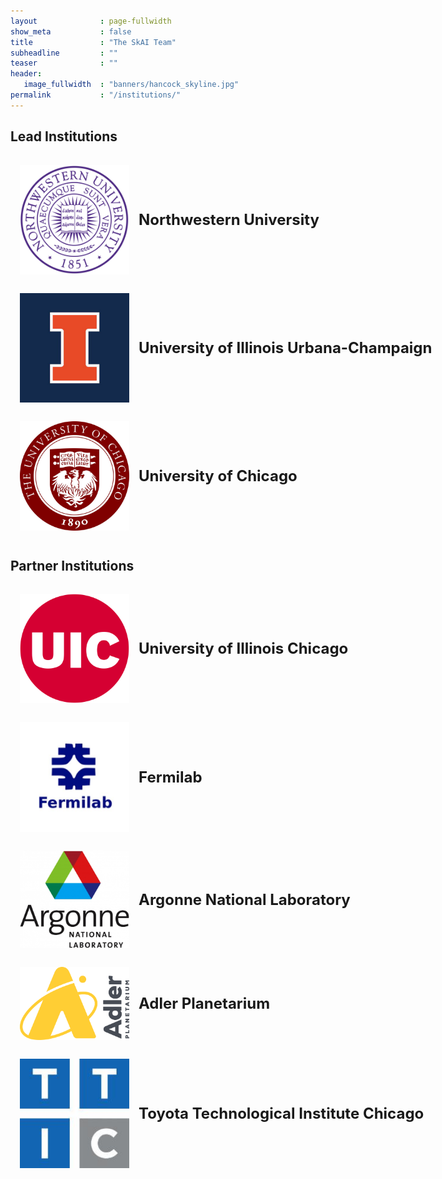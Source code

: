```yaml
---
layout              : page-fullwidth
show_meta           : false
title               : "The SkAI Team"
subheadline         : ""
teaser              : ""
header:
   image_fullwidth  : "banners/hancock_skyline.jpg"
permalink           : "/institutions/"
---
```


## Lead Institutions
<div class="institution-entry">
 <img src="../images/InstitutionLogos/NU.png" alt="Northwestern University Logo" width="175">
 <div class="institution-details">
  <p><strong><font size="5">Northwestern University</font> </strong></p>
 </div> 
</div>

<div class="institution-entry">
 <img src="../images/InstitutionLogos/UIUC.jpg" alt="University of Illinois Urbana-Champaign Logo" width="175">
 <div class="institution-details">
  <p><strong><font size="5">University of Illinois Urbana-Champaign</font> </strong></p>
 </div> 
</div>

<div class="institution-entry">
 <img src="../images/InstitutionLogos/UC.jpg" alt="University of Chicago Logo" width="175">
 <div class="institution-details">
  <p><strong><font size="5">University of Chicago</font> </strong></p>
 </div> 
</div>

## Partner Institutions

<div class="institution-entry">
 <img src="../images/InstitutionLogos/UIC.png" alt="University of Illinois Chicago Logo" width="175">
 <div class="institution-details">
  <p><strong><font size="5">University of Illinois Chicago</font> </strong></p>
 </div> 
</div>

<div class="institution-entry">
 <img src="../images/InstitutionLogos/FL.jpg" alt="Fermilab Logo" width="175">
 <div class="institution-details">
  <p><strong><font size="5">Fermilab</font> </strong></p>
 </div> 
</div>

<div class="institution-entry">
 <img src="../images/InstitutionLogos/ANL.jpg" alt="Argonne National Laboratory Logo" width="175">
 <div class="institution-details">
  <p><strong><font size="5">Argonne National Laboratory</font> </strong></p>
 </div> 
</div>

<div class="institution-entry">
 <img src="../images/InstitutionLogos/AP.png" alt="Adler Planetarium Logo" width="175">
 <div class="institution-details">
  <p><strong><font size="5">Adler Planetarium</font> </strong></p>
 </div> 
</div>

<div class="institution-entry">
 <img src="../images/InstitutionLogos/TTIC.jpg" alt="Toyota Technological Institute Chicago Logo" width="175">
 <div class="institution-details">
  <p><strong><font size="5">Toyota Technological Institute Chicago</font> </strong></p>
 </div> 
</div>


<style>
  .institution-directory {
    display: grid;
    grid-template-columns: repeat(1s, 1fr); /* Creates two columns of equal width */
    grid-gap: 40px 200px; /* Adds space between the entries */
  }
 .institution-entry {
    display: flex;
    align-items: center;
    white-space: nowrap;
    gap: 15px;
    padding: 15px;
    max-width: 800px;
  }
 .institution img {
   ;
  }
 .institution-details {
    display: flex;
    flex-direction: column;
  }
</style>


